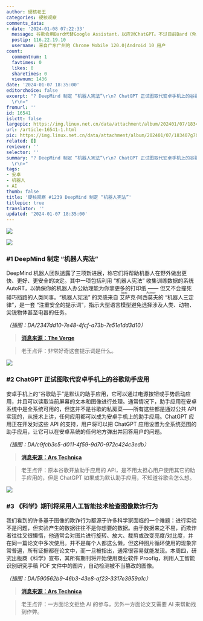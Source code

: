 ```yaml
---
author: 硬核老王
categories: 硬核观察
comments_data:
- date: '2024-01-08 07:22:33'
  message: 谷歌会用Bard代替Google Assistant，以应对ChatGPT。不过目前Bard（免费的Gemini Pro）还很烂，比GPT-3.5要蠢得多。
  postip: 116.22.19.10
  username: 来自广东广州的 Chrome Mobile 120.0|Android 10 用户
count:
  commentnum: 1
  favtimes: 0
  likes: 0
  sharetimes: 0
  viewnum: 1436
date: '2024-01-07 18:35:00'
editorchoice: false
excerpt: "? DeepMind 制定 “机器人宪法”\r\n? ChatGPT 正试图取代安卓手机上的谷歌助手应用\r\n? 《科学》期刊将采用人工智能技术检查图像欺诈行为\r\n»
  \r\n»"
fromurl: ''
id: 16541
islctt: false
largepic: https://img.linux.net.cn/data/attachment/album/202401/07/183407g701a03ll2am00m1.jpg
url: /article-16541-1.html
pic: https://img.linux.net.cn/data/attachment/album/202401/07/183407g701a03ll2am00m1.jpg.thumb.jpg
related: []
reviewer: ''
selector: ''
summary: "? DeepMind 制定 “机器人宪法”\r\n? ChatGPT 正试图取代安卓手机上的谷歌助手应用\r\n? 《科学》期刊将采用人工智能技术检查图像欺诈行为\r\n»
  \r\n»"
tags:
- 安卓
- 机器人
- AI
thumb: false
title: '硬核观察 #1239 DeepMind 制定 “机器人宪法”'
titlepic: true
translator: ''
updated: '2024-01-07 18:35:00'
---
```


![](/data/attachment/album/202401/07/183407g701a03ll2am00m1.jpg)


![](/data/attachment/album/202401/07/183419pvmsymjvzvj9y6z3.png)


### #1 DeepMind 制定 “机器人宪法”


DeepMind 机器人团队透露了三项新进展，称它们将帮助机器人在野外做出更快、更好、更安全的决定。其中一项包括利用 “机器人宪法” 收集训练数据的系统 AutoRT，以确保你的机器人办公助理能为你拿更多的打印纸 —— 但又不会撞死碰巧挡路的人类同事。“机器人宪法” 的灵感来自<ruby> 艾萨克·阿西莫夫 <rt>  Isaac Asimov </rt></ruby>的 “机器人三定律”，是一套 “注重安全的提示词”，指示大型语言模型避免选择涉及人类、动物、尖锐物体甚至电器的任务。


*（插图：DA/2347dd10-7e48-4fcf-a73b-7e51e1dd3d10）*



> 
> **[消息来源：The Verge](https://www.theverge.com/2024/1/4/24025535/google-ai-robot-constitution-autort-deepmind-three-laws)**
> 
> 
> 



> 
> 老王点评：非常好奇这套提示词是什么。
> 
> 
> 


![](/data/attachment/album/202401/07/183438sz3mre9egkngzebr.png)


### #2 ChatGPT 正试图取代安卓手机上的谷歌助手应用


安卓手机上的“谷歌助手”是默认的助手应用，它可以通过电源按钮或手势启动应用，并且可以读取当前屏幕的文本和图像进行处理。通常情况下，助手应用在安卓系统中是全系统可用的，但这并不是谷歌的私房菜——所有这些都是通过公共 API 实现的，从技术上讲，任何应用都可以成为安卓手机上的助手应用。ChatGPT 应用正在开发对这些 API 的支持，用户将可以把 ChatGPT 应用设置为全系统范围的助手应用，让它可以在安卓系统的任何地方弹出并回答用户的问题。


*（插图：DA/c9fcb3c5-d011-4f59-9d70-972c424c3edb）*



> 
> **[消息来源：Ars Technica](https://arstechnica.com/gadgets/2024/01/android-users-could-soon-replace-google-assistant-with-chatgpt/)**
> 
> 
> 



> 
> 老王点评：原本谷歌开放助手应用的 API，是不用太担心用户使用其它的助手应用的，但是 ChatGPT 如果成为默认助手应用，不知道谷歌会怎么想。
> 
> 
> 


![](/data/attachment/album/202401/07/183454wwcignci2nri88on.png)


### #3 《科学》期刊将采用人工智能技术检查图像欺诈行为


我们看到的许多基于图像的欺诈行为都源于许多科学家面临的一个难题：进行实验不是问题，但实验产生的数据往往不是你想要的数据。由于数据来之不易，而欺诈者往往又很懒惰，他通常会对图片进行旋转、放大、裁剪或改变亮度/对比度，并在同一篇论文中多次使用。并不是每个人都这么懒，但这种图片循环使用的现象非常普遍，所有证据都在论文中，而一旦被指出，通常很容易就能发现。本周四，研究出版商《科学》宣布，其所有期刊将开始使用商业软件 Proofig，利用人工智能识别研究手稿 PDF 文件中的图片，自动检测被不当篡改的图像。


*（插图：DA/590562b9-46b3-43e8-af23-3317e3959a1c）*



> 
> **[消息来源：Ars Technica](https://arstechnica.com/science/2024/01/all-science-journals-will-now-do-an-ai-powered-check-for-image-fraud/)**
> 
> 
> 



> 
> 老王点评：一方面论文拒绝 AI 的参与，另外一方面论文又需要 AI 来帮助找到作弊。
> 
> 
>